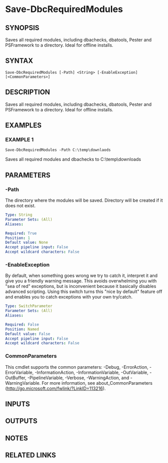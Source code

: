# Save-DbcRequiredModules

## SYNOPSIS
Saves all required modules, including dbachecks, dbatools, Pester and PSFramework to a directory.
Ideal for offline installs.

## SYNTAX

```
Save-DbcRequiredModules [-Path] <String> [-EnableException] [<CommonParameters>]
```

## DESCRIPTION
Saves all required modules, including dbachecks, dbatools, Pester and PSFramework to a directory.
Ideal for offline installs.

## EXAMPLES

### EXAMPLE 1
```
Save-DbcRequiredModules -Path C:\temp\downlaods
```

Saves all required modules and dbachecks to C:\temp\downloads

## PARAMETERS

### -Path
The directory where the modules will be saved.
Directory will be created if it does not exist.

```yaml
Type: String
Parameter Sets: (All)
Aliases:

Required: True
Position: 1
Default value: None
Accept pipeline input: False
Accept wildcard characters: False
```

### -EnableException
By default, when something goes wrong we try to catch it, interpret it and give you a friendly warning message.
This avoids overwhelming you with "sea of red" exceptions, but is inconvenient because it basically disables advanced scripting.
Using this switch turns this "nice by default" feature off and enables you to catch exceptions with your own try/catch.

```yaml
Type: SwitchParameter
Parameter Sets: (All)
Aliases:

Required: False
Position: Named
Default value: False
Accept pipeline input: False
Accept wildcard characters: False
```

### CommonParameters
This cmdlet supports the common parameters: -Debug, -ErrorAction, -ErrorVariable, -InformationAction, -InformationVariable, -OutVariable, -OutBuffer, -PipelineVariable, -Verbose, -WarningAction, and -WarningVariable.
For more information, see about_CommonParameters (http://go.microsoft.com/fwlink/?LinkID=113216).

## INPUTS

## OUTPUTS

## NOTES

## RELATED LINKS
